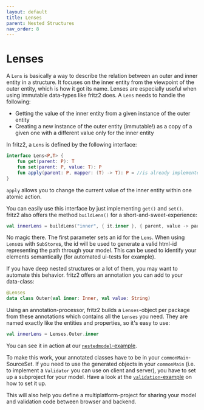 ```yaml
---
layout: default
title: Lenses
parent: Nested Structures
nav_order: 8
---
```

# Lenses

A `Lens` is basically a way to describe the relation between an outer and inner entity in a structure.
It focuses on the inner entity from the viewpoint of the outer entity, which is how it got its name.
Lenses are especially useful when using immutable data-types like fritz2 does.
A `Lens` needs to handle the following: 

  * Getting the value of the inner entity from a given instance of the outer entity
  * Creating a new instance of the outer entity (immutable!) as a copy of a given one with a different value only for the inner entity

In fritz2, a `Lens` is defined by the following interface:
```kotlin
interface Lens<P,T> {
    fun get(parent: P): T
    fun set(parent: P, value: T): P
    fun apply(parent: P, mapper: (T) -> T): P = //is already implemented
}
```
`apply` allows you to change the current value of the inner entity within one atomic action.

You can easily use this interface by just implementing `get()` and `set()`. fritz2 also offers the method `buildLens()` for a short-and-sweet-experience:

```kotlin
val innerLens = buildLens("inner", { it.inner }, { parent, value -> parent.copy(inner = value) })
```

No magic there. The first parameter sets an id for the `Lens`. When using `Lens`es with `SubStore`s, the id will be used to generate a valid html-id representing the path through your model. This can be used to identify your elements semantically (for automated ui-tests for example).

If you have deep nested structures or a lot of them, you may want to automate this behavior. fritz2 offers an annotation you can add to your data-class:
```kotlin
@Lenses
data class Outer(val inner: Inner, val value: String)
```
Using an annotation-processor, fritz2 builds a `Lenses`-object per package from these annotations which contains all the `Lenses` you need. They are named exactly like the entities and properties, so it's easy to use:

```kotlin
val innerLens = Lenses.Outer.inner
```

You can see it in action at our [`nestedmodel`-example](https://examples.fritz2.dev/nestedmodel/build/distributions/index.html).

To make this work, your annotated classes have to be in your `commonMain`-SourceSet. If you need to use the generated objects in your `commonMain` (i.e. to implement a `Validator` you can use on client and server), you have to set up a subproject for your model. Have a look at the [`validation`-example](https://examples.fritz2.dev/validation/build/distributions/index.html) on how to set it up.

This will also help you define a multiplatform-project for sharing your model and validation code between browser and backend.  
